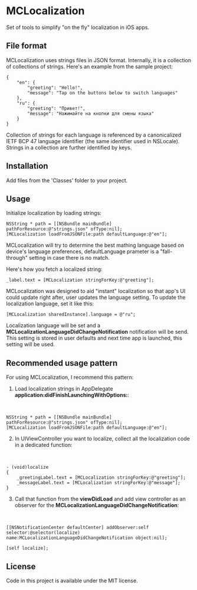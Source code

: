 # MCLocalization

Set of tools to simplify "on the fly" localization in iOS apps.

## File format

MCLocalization uses strings files in JSON format. Internally, it is a collection of collections of strings. Here's an example from the sample project:  

	{
	    "en": {
	        "greeting": "Hello!",
	        "message": "Tap on the buttons below to switch languages"
	    },
	    "ru": {
	        "greeting": "Привет!",
	        "message": "Нажимайте на кнопки для смены языка"
	    }
	}
	
Collection of strings for each language is referenced by a  canonicalized IETF BCP 47 language identifier (the same identifier used in NSLocale). Strings in a collection are further identified by keys.

## Installation

Add files from the 'Classes' folder to your project.

## Usage

Initialize localization by loading strings:
	
	NSString * path = [[NSBundle mainBundle] pathForResource:@"strings.json" ofType:nil];
    [MCLocalization loadFromJSONFile:path defaultLanguage:@"en"];

MCLocalization will try to determine the best mathing language based on device's language preferences, defaultLanguage prameter is a "fall-through" setting in case there is no match.

Here's how you fetch a localized string:
	
	_label.text = [MCLocalization stringForKey:@"greeting"];

MCLocalization was designed to aid "instant" localization so that app's UI could update right after, user updates the language setting. To update the localization language, set it like this:

	[MCLocalization sharedInstance].language = @"ru";

Localization language will be set and a __MCLocalizationLanguageDidChangeNotification__ notification will be send. This setting is stored in user defaults and next time app is launched, this setting will be used.

## Recommended usage pattern

For using MCLocalization, I recommend this pattern:

1. Load localization strings in AppDelegate __application:didFinishLaunchingWithOptions:__:

&nbsp;

	NSString * path = [[NSBundle mainBundle] pathForResource:@"strings.json" ofType:nil];
	[MCLocalization loadFromJSONFile:path defaultLanguage:@"en"];

2. In UIViewController you want to localize, collect all the localization code in a dedicated function:

&nbsp;

	- (void)localize
	{
	    _greetingLabel.text = [MCLocalization stringForKey:@"greeting"];
	    _messageLabel.text = [MCLocalization stringForKey:@"message"];
	}

3. Call that function from the __viewDidLoad__ and add view controller as an observer for the __MCLocalizationLanguageDidChangeNotification__:

&nbsp;

	[[NSNotificationCenter defaultCenter] addObserver:self selector:@selector(localize) name:MCLocalizationLanguageDidChangeNotification object:nil];
    
    [self localize];


## License

Code in this project is available under the MIT license.